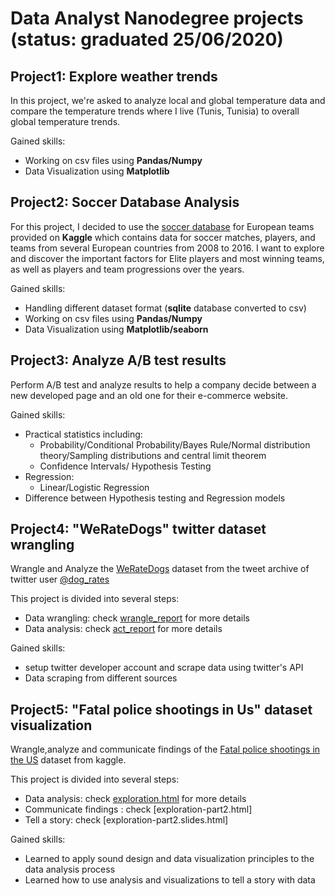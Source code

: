 # Data Analyst Nanodegree projects (status: graduated 25/06/2020)

## Project1: Explore weather trends

In this project, we're asked to analyze local and global temperature data and compare the temperature trends where I live (Tunis, Tunisia) to overall global temperature trends.


Gained skills:
  - Working on csv files using **Pandas/Numpy**
  - Data Visualization using **Matplotlib**

## Project2: Soccer Database Analysis 

For this project, I decided to use the [soccer database](https://www.kaggle.com/hugomathien/soccer) for European teams provided on **Kaggle** which contains data for soccer matches, players, and
teams from several European countries from 2008 to 2016. I want to explore
and discover the important factors for Elite players and most winning teams,
as well as players and team progressions over the years.

Gained skills:
  - Handling different dataset format (**sqlite** database converted to csv)
  - Working on csv files using **Pandas/Numpy**
  - Data Visualization using **Matplotlib/seaborn**

## Project3: Analyze A/B test results

Perform A/B test and analyze results to help a company decide between a new developed page and an old one for their e-commerce website. 

Gained skills:
  - Practical statistics including:
    - Probability/Conditional Probability/Bayes Rule/Normal distribution theory/Sampling distributions and central limit theorem
    - Confidence Intervals/ Hypothesis Testing
  - Regression:
    - Linear/Logistic Regression
  - Difference between Hypothesis testing and Regression models
  
## Project4: "WeRateDogs" twitter dataset wrangling 

Wrangle and Analyze the [WeRateDogs](https://en.wikipedia.org/wiki/WeRateDogs) dataset from the tweet archive of twitter user [@dog_rates](https://twitter.com/dog_rates)

This project is divided into several steps:
  
  - Data wrangling: check [wrangle_report](Project4/report) for more details
  - Data analysis: check [act_report](Project4/report) for more details


Gained skills:
  - setup twitter developer account and scrape data using twitter's API
  - Data scraping from different sources
  
## Project5: "Fatal police shootings in Us" dataset visualization 

Wrangle,analyze and communicate findings of the [Fatal police shootings in the US](https://www.kaggle.com/kwullum/fatal-police-shootings-in-the-us) dataset from kaggle.

This project is divided into several steps:
  
  - Data analysis: check [exploration.html](Project5/report) for more details
  - Communicate findings : check [exploration-part2.html]
  - Tell a story: check [exploration-part2.slides.html]


Gained skills:
  - Learned to apply sound design and data visualization principles to the data analysis process
  - Learned how to use analysis and visualizations to tell a story with data

